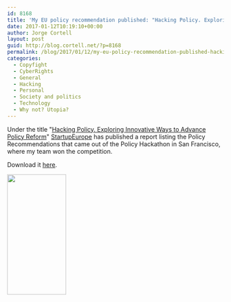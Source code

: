 ```yaml
---
id: 8168
title: 'My EU policy recommendation published: "Hacking Policy. Exploring Innovative Ways to Advance Policy Reform"'
date: 2017-01-12T10:19:10+00:00
author: Jorge Cortell
layout: post
guid: http://blog.cortell.net/?p=8168
permalink: /blog/2017/01/12/my-eu-policy-recommendation-published-hacking-policy-exploring-innovative-ways-to-advance-policy-reform/
categories:
  - Copyfight
  - CyberRights
  - General
  - Hacking
  - Personal
  - Society and politics
  - Technology
  - Why not? Utopia?
---
```

Under the title "<a href="http://startupeuropepartnership.eu/hacking-policy-exploring-innovative-ways-advance-policy-reform/" target="_blank">Hacking Policy. Exploring Innovative Ways to Advance Policy Reform</a>" [StartupEurope](http://startupeuropepartnership.eu/mapping/) has published a report listing the Policy Recommendations that came out of the Policy Hackathon in San Francisco, where my team won the competition.

Download it [here](http://startupeuropepartnership.eu/download/7339/).

[<img class="aligncenter " src="http://startupeuropepartnership.eu/wp-content/uploads/2016/12/Cover_SEC2SV_Policy_Hack.jpg" width="137" height="279" />](http://startupeuropepartnership.eu/download/7339/)